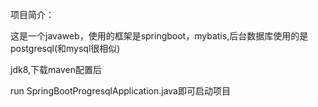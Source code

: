 项目简介：

这是一个javaweb，使用的框架是springboot，mybatis,后台数据库使用的是postgresql(和mysql很相似)

jdk8,下载maven配置后

run SpringBootProgresqlApplication.java即可启动项目

